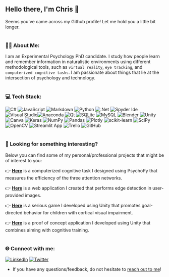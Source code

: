 ## Hello there, I'm Chris 👋

Seems you've came across my Github profile! Let me hold you a little bit longer. 
<br/><br/>

### 👨‍💻 About Me:
I am an Experimental Psychology PhD candidate. I study how people learn and remember information in naturalistic environments using different methodological tools, such as `virtual reality`, `eye tracking`, and `computerized cognitive tasks`. I am passionate about things that lie at the intersection of psychology and technology.<br/><br/>


### 💻 Tech Stack:
![C#](https://img.shields.io/badge/c%23-%23239120.svg?style=for-the-badge&logo=c-sharp&logoColor=white) ![JavaScript](https://img.shields.io/badge/javascript-%23323330.svg?style=for-the-badge&logo=javascript&logoColor=%23F7DF1E) ![Markdown](https://img.shields.io/badge/markdown-%23000000.svg?style=for-the-badge&logo=markdown&logoColor=white) ![Python](https://img.shields.io/badge/python-3670A0?style=for-the-badge&logo=python&logoColor=ffdd54) ![.Net](https://img.shields.io/badge/.NET-5C2D91?style=for-the-badge&logo=.net&logoColor=white) ![Spyder Ide](https://img.shields.io/badge/Spyder%20Ide-FF0000?style=for-the-badge&logo=spyder%20ide&logoColor=white) ![Visual Studio](https://img.shields.io/badge/Visual_Studio-5C2D91?style=for-the-badge&logo=visual%20studio&logoColor=white)![Anaconda](https://img.shields.io/badge/Anaconda-%2344A833.svg?style=for-the-badge&logo=anaconda&logoColor=white) ![Qt](https://img.shields.io/badge/Qt-%23217346.svg?style=for-the-badge&logo=Qt&logoColor=white) ![SQLite](https://img.shields.io/badge/sqlite-%2307405e.svg?style=for-the-badge&logo=sqlite&logoColor=white) ![MySQL](https://img.shields.io/badge/mysql-%2300f.svg?style=for-the-badge&logo=mysql&logoColor=white) ![Blender](https://img.shields.io/badge/blender-%23F5792A.svg?style=for-the-badge&logo=blender&logoColor=white) ![Unity](https://img.shields.io/badge/unity-%23000000.svg?style=for-the-badge&logo=unity&logoColor=white) ![Canva](https://img.shields.io/badge/Canva-%2300C4CC.svg?style=for-the-badge&logo=Canva&logoColor=white) ![Keras](https://img.shields.io/badge/Keras-%23D00000.svg?style=for-the-badge&logo=Keras&logoColor=white) ![NumPy](https://img.shields.io/badge/numpy-%23013243.svg?style=for-the-badge&logo=numpy&logoColor=white) ![Pandas](https://img.shields.io/badge/pandas-%23150458.svg?style=for-the-badge&logo=pandas&logoColor=white) ![Plotly](https://img.shields.io/badge/Plotly-%233F4F75.svg?style=for-the-badge&logo=plotly&logoColor=white) ![scikit-learn](https://img.shields.io/badge/scikit--learn-%23F7931E.svg?style=for-the-badge&logo=scikit-learn&logoColor=white) ![SciPy](https://img.shields.io/badge/SciPy-%230C55A5.svg?style=for-the-badge&logo=scipy&logoColor=%white) ![OpenCV](https://img.shields.io/badge/opencv-%23white.svg?style=for-the-badge&logo=opencv&logoColor=white) ![Streamlit App](https://static.streamlit.io/badges/streamlit_badge_black_white.svg)  ![Trello](https://img.shields.io/badge/Trello-%23026AA7.svg?style=for-the-badge&logo=Trello&logoColor=white) ![GitHub](https://img.shields.io/badge/github-%23121011.svg?style=for-the-badge&logo=github&logoColor=white) 
<br/><br/>


### 💫 Looking for something interesting?  

Below you can find some of my personal/professional projects that might be of interest to you:

:point_right: [**Here**](https://github.com/n3urovirtual/child_ANT) is a computerized cognitive task I designed using PsychoPy that measures the efficiency of the three attention networks.

:point_right: [**Here**](https://github.com/n3urovirtual/Edge_Detection_Application) is a web application I created that performs edge detection in user-provided images.

:point_right: [**Here**](https://github.com/n3urovirtual/Tap-and-Play) is a serious game I developed using Unity that promotes goal-directed behavior for children with cortical visual impairment. 

:point_right: [**Here**](https://github.com/n3urovirtual/Incise) is a proof of concept application I developed using Unity that combines aiming with cognitive training.
<br/><br/>


### 🌐 Connect with me:
[![LinkedIn](https://img.shields.io/badge/LinkedIn-%230077B5.svg?logo=linkedin&logoColor=white)](https://linkedin.com/in/christos-gkoumas) [![Twitter](https://img.shields.io/badge/Twitter-%231DA1F2.svg?logo=Twitter&logoColor=white)](https://twitter.com/n3uro_virtual) 
  * If you have any questions/feedback, do not hesitate to [reach out to me](mailto:chrgkoumas@gmail.com)!

<!--
**n3urovirtual/n3urovirtual** is a ✨ _special_ ✨ repository because its `README.md` (this file) appears on your GitHub profile.

Here are some ideas to get you started:

- 🔭 I’m currently working on ...
- 🌱 I’m currently learning ...
- 👯 I’m looking to collaborate on ...
- 🤔 I’m looking for help with ...
- 💬 Ask me about ...
- 📫 How to reach me: ...
- 😄 Pronouns: ...
- ⚡ Fun fact: ...
-->
